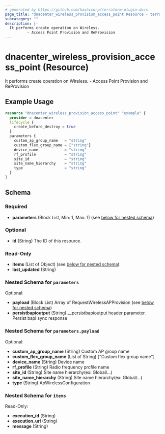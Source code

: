 ```yaml
---
# generated by https://github.com/hashicorp/terraform-plugin-docs
page_title: "dnacenter_wireless_provision_access_point Resource - terraform-provider-dnacenter"
subcategory: ""
description: |-
  It performs create operation on Wireless.
          - Access Point Provision and ReProvision
---
```


# dnacenter_wireless_provision_access_point (Resource)

It performs create operation on Wireless.
		- Access Point Provision and ReProvision

## Example Usage

```terraform
resource "dnacenter_wireless_provision_access_point" "example" {
  provider = dnacenter
  lifecycle {
    create_before_destroy = true
  }
  parameters {
    custom_ap_group_name   = "string"
    custom_flex_group_name = ["string"]
    device_name            = "string"
    rf_profile             = "string"
    site_id                = "string"
    site_name_hierarchy    = "string"
    type                   = "string"
  }
}
```

<!-- schema generated by tfplugindocs -->
## Schema

### Required

- **parameters** (Block List, Min: 1, Max: 1) (see [below for nested schema](#nestedblock--parameters))

### Optional

- **id** (String) The ID of this resource.

### Read-Only

- **items** (List of Object) (see [below for nested schema](#nestedatt--items))
- **last_updated** (String)

<a id="nestedblock--parameters"></a>
### Nested Schema for `parameters`

Optional:

- **payload** (Block List) Array of RequestWirelessAPProvision (see [below for nested schema](#nestedblock--parameters--payload))
- **persistbapioutput** (String) __persistbapioutput header parameter. Persist bapi sync response

<a id="nestedblock--parameters--payload"></a>
### Nested Schema for `parameters.payload`

Optional:

- **custom_ap_group_name** (String) Custom AP group name
- **custom_flex_group_name** (List of String) ["Custom flex group name"]
- **device_name** (String) Device name
- **rf_profile** (String) Radio frequency profile name
- **site_id** (String) Site name hierarchy(ex: Global/...)
- **site_name_hierarchy** (String) Site name hierarchy(ex: Global/...)
- **type** (String) ApWirelessConfiguration



<a id="nestedatt--items"></a>
### Nested Schema for `items`

Read-Only:

- **execution_id** (String)
- **execution_url** (String)
- **message** (String)


